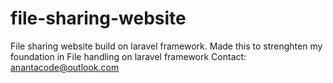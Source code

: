 # file-sharing-website
File sharing website build on laravel framework. Made this to strenghten my foundation in File handling on laravel framework
Contact: anantacode@outlook.com
